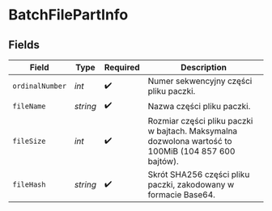 # BatchFilePartInfo


## Fields

| Field                                                                                               | Type                                                                                                | Required                                                                                            | Description                                                                                         |
| --------------------------------------------------------------------------------------------------- | --------------------------------------------------------------------------------------------------- | --------------------------------------------------------------------------------------------------- | --------------------------------------------------------------------------------------------------- |
| `ordinalNumber`                                                                                     | *int*                                                                                               | :heavy_check_mark:                                                                                  | Numer sekwencyjny części pliku paczki.                                                              |
| `fileName`                                                                                          | *string*                                                                                            | :heavy_check_mark:                                                                                  | Nazwa części pliku paczki.                                                                          |
| `fileSize`                                                                                          | *int*                                                                                               | :heavy_check_mark:                                                                                  | Rozmiar części pliku paczki w bajtach. Maksymalna dozwolona wartość to 100MiB (104 857 600 bajtów). |
| `fileHash`                                                                                          | *string*                                                                                            | :heavy_check_mark:                                                                                  | Skrót SHA256 części pliku paczki, zakodowany w formacie Base64.                                     |
